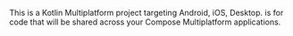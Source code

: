 This is a Kotlin Multiplatform project targeting Android, iOS, Desktop.
is for code that will be shared across your Compose Multiplatform applications.
